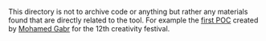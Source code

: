 This directory is not to archive code or anything but rather any materials found that are directly related to the tool.
For example the [first POC](https://github.com/Ng00m4lDhuhr/LogThoth/blob/main/Archive/poc.py) created by [Mohamed Gabr](https://github.com/0xG4BR) for the 12th creativity festival.
